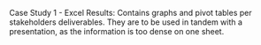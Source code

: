 Case Study 1 - Excel Results: Contains graphs and pivot tables per stakeholders deliverables. 
They are to be used in tandem with a presentation, as the information is too dense on one sheet.

